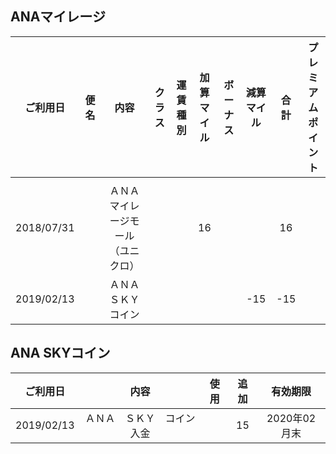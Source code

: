 ## ANAマイレージ

|ご利用日|便名|内容|クラス|運賃<br>種別|加算<br>マイル|ボーナス|減算<br>マイル|合計|プレミアム<br>ポイント|
|:-:|:-:|:-:|:-:|:-:|:-:|:-:|:-:|:-:|:-:|
|||||||||||
|2018/07/31||ＡＮＡマイレージモール（ユニクロ）|||16|||16||
|2019/02/13||ＡＮＡＳＫＹコイン|||||-15|-15||

## ANA SKYコイン

|ご利用日|内容|使用|追加|有効期限|
|:-:|:-:|:-:|:-:|:-:|
|2019/02/13|ＡＮＡ　ＳＫＹ　コイン　入金||15|2020年02月末|
